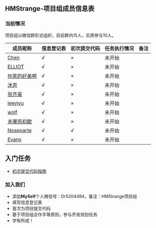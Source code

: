 ## HMStrange-项目组成员信息表

### 当前情况

项目组以微信群形式组织，目前群内15人，实质参与10人。

| 成员昵称 | 信息登记表 | 初次提交代码 | 任务执行情况 | 备注 |
|---------|-----------|-------------|-------------|------|
| [Chen](https://github.com/CCCCCCCCCCChen) | √ | × | 未开始 | |
| [ELLIOT](https://github.com/chanjjaeseo) | √ | × | 未开始 | |
| [你笑的好美啊](https://github.com/shen13380308088) | √ | × | 未开始 | |
| [沐声](https://github.com/LingBengYing) | √ | × | 未开始 | |
| [张齐豪](https://github.com/TIANTIANSTUDY)| √ | × | 未开始 | |
| [leeyiyu](https://github.com/leeyiyu)| √ | × | 未开始 | |
| [wolf](https://github.com/lvxinqiao)| √ | × | 未开始 | |
| [末骤雨初歇](https://github.com/wangjiangtao2)| √ | × | 未开始 | |
| [Noseparte](https://github.com/noseparte/)| √ | √ | 未开始 | |
| [Evans](https://github.com/yangyong1997)| √ | × | 未开始 | |

## 入门任务

* [初次提交代码指南](https://www.imooc.com/article/284151)

### 加入我们

- 添加**MySelf**个人微信号：Dr5204484，备注：HMStrange项目组
- 填写信息登记表
- 首次为项目提交代码
- 基于项目组合作平等原则，参与开发规划任务
- 学有所成！
